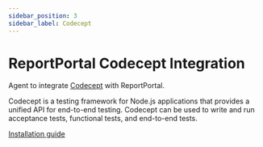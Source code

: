 ```yaml
---
sidebar_position: 3
sidebar_label: Codecept
---
```


# ReportPortal Codecept Integration

Agent to integrate [Codecept](https://codecept.io/) with ReportPortal.

Codecept is a testing framework for Node.js applications that provides a unified API for end-to-end testing. Codecept can be used to write and run acceptance tests, functional tests, and end-to-end tests.

[Installation guide](https://github.com/reportportal/agent-js-codecept#readme)
